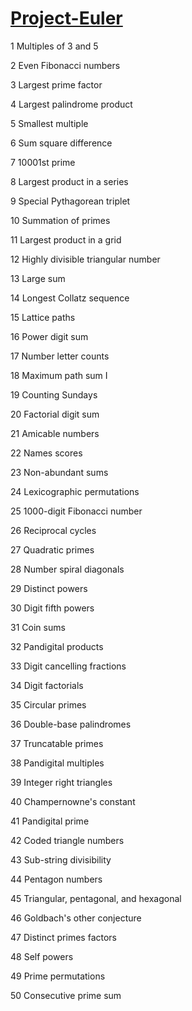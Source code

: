 # [Project-Euler](https://projecteuler.net/archives)

1	Multiples of 3 and 5	

2	Even Fibonacci numbers	

3	Largest prime factor	

4	Largest palindrome product	

5	Smallest multiple	

6	Sum square difference	

7	10001st prime	

8	Largest product in a series	

9	Special Pythagorean triplet	

10	Summation of primes	

11	Largest product in a grid	

12	Highly divisible triangular number	

13	Large sum	

14	Longest Collatz sequence	

15	Lattice paths	

16	Power digit sum	

17	Number letter counts	

18	Maximum path sum I	

19	Counting Sundays	

20	Factorial digit sum	

21	Amicable numbers	

22	Names scores	

23	Non-abundant sums	

24	Lexicographic permutations	

25	1000-digit Fibonacci number	

26	Reciprocal cycles	

27	Quadratic primes	

28	Number spiral diagonals	

29	Distinct powers	

30	Digit fifth powers	

31	Coin sums	

32	Pandigital products	

33	Digit cancelling fractions	

34	Digit factorials	

35	Circular primes	

36	Double-base palindromes	

37	Truncatable primes	

38	Pandigital multiples	

39	Integer right triangles	

40	Champernowne's constant	

41	Pandigital prime	

42	Coded triangle numbers	

43	Sub-string divisibility	

44	Pentagon numbers	

45	Triangular, pentagonal, and hexagonal	

46	Goldbach's other conjecture	

47	Distinct primes factors	

48	Self powers	

49	Prime permutations	

50	Consecutive prime sum	

